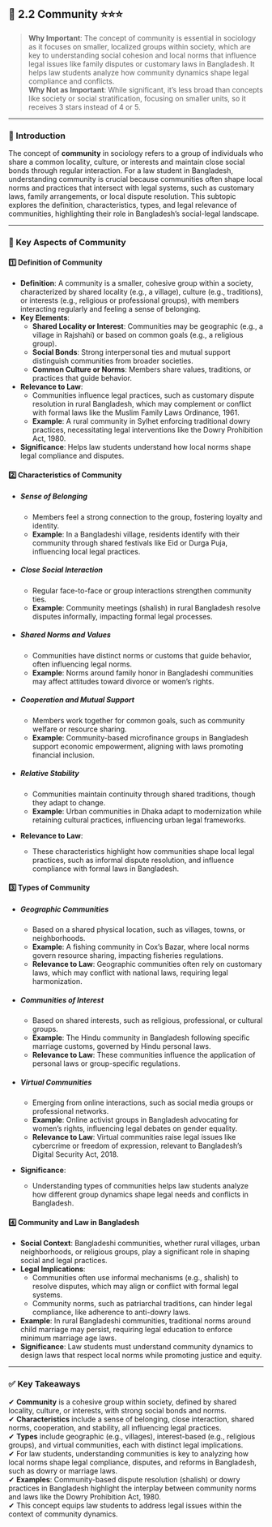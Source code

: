 ## 📑 2.2 Community ⭐⭐⭐

> **Why Important**: The concept of community is essential in sociology as it focuses on smaller, localized groups within society, which are key to understanding social cohesion and local norms that influence legal issues like family disputes or customary laws in Bangladesh. It helps law students analyze how community dynamics shape legal compliance and conflicts.  
> **Why Not as Important**: While significant, it’s less broad than concepts like society or social stratification, focusing on smaller units, so it receives 3 stars instead of 4 or 5.

---

### 📌 Introduction

The concept of **community** in sociology refers to a group of individuals who share a common locality, culture, or interests and maintain close social bonds through regular interaction. For a law student in Bangladesh, understanding community is crucial because communities often shape local norms and practices that intersect with legal systems, such as customary laws, family arrangements, or local dispute resolution. This subtopic explores the definition, characteristics, types, and legal relevance of communities, highlighting their role in Bangladesh’s social-legal landscape.

---

### 🔑 Key Aspects of Community

#### 1️⃣ Definition of Community

- **Definition**: A community is a smaller, cohesive group within a society, characterized by shared locality (e.g., a village), culture (e.g., traditions), or interests (e.g., religious or professional groups), with members interacting regularly and feeling a sense of belonging.
- **Key Elements**:
    - **Shared Locality or Interest**: Communities may be geographic (e.g., a village in Rajshahi) or based on common goals (e.g., a religious group).
    - **Social Bonds**: Strong interpersonal ties and mutual support distinguish communities from broader societies.
    - **Common Culture or Norms**: Members share values, traditions, or practices that guide behavior.
- **Relevance to Law**:
    - Communities influence legal practices, such as customary dispute resolution in rural Bangladesh, which may complement or conflict with formal laws like the Muslim Family Laws Ordinance, 1961.
    - **Example**: A rural community in Sylhet enforcing traditional dowry practices, necessitating legal interventions like the Dowry Prohibition Act, 1980.
- **Significance**: Helps law students understand how local norms shape legal compliance and disputes.

#### 2️⃣ Characteristics of Community

- ##### Sense of Belonging
    
    - Members feel a strong connection to the group, fostering loyalty and identity.
    - **Example**: In a Bangladeshi village, residents identify with their community through shared festivals like Eid or Durga Puja, influencing local legal practices.
- ##### Close Social Interaction
    
    - Regular face-to-face or group interactions strengthen community ties.
    - **Example**: Community meetings (shalish) in rural Bangladesh resolve disputes informally, impacting formal legal processes.
- ##### Shared Norms and Values
    
    - Communities have distinct norms or customs that guide behavior, often influencing legal norms.
    - **Example**: Norms around family honor in Bangladeshi communities may affect attitudes toward divorce or women’s rights.
- ##### Cooperation and Mutual Support
    
    - Members work together for common goals, such as community welfare or resource sharing.
    - **Example**: Community-based microfinance groups in Bangladesh support economic empowerment, aligning with laws promoting financial inclusion.
- ##### Relative Stability
    
    - Communities maintain continuity through shared traditions, though they adapt to change.
    - **Example**: Urban communities in Dhaka adapt to modernization while retaining cultural practices, influencing urban legal frameworks.
- **Relevance to Law**:
    - These characteristics highlight how communities shape local legal practices, such as informal dispute resolution, and influence compliance with formal laws in Bangladesh.

#### 3️⃣ Types of Community

- ##### Geographic Communities
    
    - Based on a shared physical location, such as villages, towns, or neighborhoods.
    - **Example**: A fishing community in Cox’s Bazar, where local norms govern resource sharing, impacting fisheries regulations.
    - **Relevance to Law**: Geographic communities often rely on customary laws, which may conflict with national laws, requiring legal harmonization.
- ##### Communities of Interest
    
    - Based on shared interests, such as religious, professional, or cultural groups.
    - **Example**: The Hindu community in Bangladesh following specific marriage customs, governed by Hindu personal laws.
    - **Relevance to Law**: These communities influence the application of personal laws or group-specific regulations.
- ##### Virtual Communities
    
    - Emerging from online interactions, such as social media groups or professional networks.
    - **Example**: Online activist groups in Bangladesh advocating for women’s rights, influencing legal debates on gender equality.
    - **Relevance to Law**: Virtual communities raise legal issues like cybercrime or freedom of expression, relevant to Bangladesh’s Digital Security Act, 2018.
- **Significance**:
    - Understanding types of communities helps law students analyze how different group dynamics shape legal needs and conflicts in Bangladesh.

#### 4️⃣ Community and Law in Bangladesh

- **Social Context**: Bangladeshi communities, whether rural villages, urban neighborhoods, or religious groups, play a significant role in shaping social and legal practices.
- **Legal Implications**:
    - Communities often use informal mechanisms (e.g., shalish) to resolve disputes, which may align or conflict with formal legal systems.
    - Community norms, such as patriarchal traditions, can hinder legal compliance, like adherence to anti-dowry laws.
- **Example**: In rural Bangladeshi communities, traditional norms around child marriage may persist, requiring legal education to enforce minimum marriage age laws.
- **Significance**: Law students must understand community dynamics to design laws that respect local norms while promoting justice and equity.

---

### ✅ Key Takeaways

✔ **Community** is a cohesive group within society, defined by shared locality, culture, or interests, with strong social bonds and norms.  
✔ **Characteristics** include a sense of belonging, close interaction, shared norms, cooperation, and stability, all influencing legal practices.  
✔ **Types** include geographic (e.g., villages), interest-based (e.g., religious groups), and virtual communities, each with distinct legal implications.  
✔ For law students, understanding communities is key to analyzing how local norms shape legal compliance, disputes, and reforms in Bangladesh, such as dowry or marriage laws.  
✔ **Examples**: Community-based dispute resolution (shalish) or dowry practices in Bangladesh highlight the interplay between community norms and laws like the Dowry Prohibition Act, 1980.  
✔ This concept equips law students to address legal issues within the context of community dynamics.